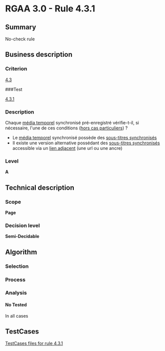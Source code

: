 # RGAA 3.0 -  Rule 4.3.1

## Summary

No-check rule

## Business description

### Criterion

[4.3](http://disic.github.io/rgaa_referentiel_en/RGAA3.0_Criteria_English_version_v1.html#crit-4-3)

###Test

[4.3.1](http://disic.github.io/rgaa_referentiel_en/RGAA3.0_Criteria_English_version_v1.html#test-4-3-1)

### Description

Chaque <a href="http://references.modernisation.gouv.fr/referentiel-technique-0#mMediaTemp">m&eacute;dia temporel</a> synchronis&eacute; pr&eacute;-enregistr&eacute; v&eacute;rifie-t-il, si n&eacute;cessaire, l'une de ces conditions (<a href="http://references.modernisation.gouv.fr/referentiel-technique-0#cpCrit4-" title="Cas particuliers pour le crit&egrave;re 4.3">hors cas particuliers</a>) ? 
 
 * Le <a href="http://references.modernisation.gouv.fr/referentiel-technique-0#mMediaTemp">m&eacute;dia temporel</a> synchronis&eacute; poss&egrave;de des <a href="http://references.modernisation.gouv.fr/referentiel-technique-0#mSsTitreSynchro">sous-titres synchronis&eacute;s</a> 
 * Il existe une version alternative poss&eacute;dant des <a href="http://references.modernisation.gouv.fr/referentiel-technique-0#mSsTitreSynchro">sous-titres synchronis&eacute;s</a> accessible via un <a href="http://references.modernisation.gouv.fr/referentiel-technique-0#mLienAdj">lien adjacent</a> (une url ou une ancre) 


### Level

**A**

## Technical description

### Scope

**Page**

### Decision level

**Semi-Decidable**

## Algorithm

### Selection

### Process

### Analysis

#### No Tested 

In all cases



##  TestCases 

[TestCases files for rule 4.3.1](https://github.com/Asqatasun/Asqatasun/tree/master/rules/rules-rgaa3.0/src/test/resources/testcases/rgaa30/Rgaa30Rule040301/) 


